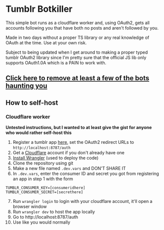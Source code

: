 # Tumblr Botkiller

This simple bot runs as a cloudflare worker and, using OAuth2, gets all accounts following you that have both no posts
and aren't followed by you.

Made in two days without a proper TS library or any real knowledge of OAuth at the time. Use at your own risk.

Subject to being updated when I get around to making a proper typed tumblr OAuth2 library since I'm pretty sure that
the official JS lib only supports OAuth1.0A which is a PAIN to work with.

## [Click here to remove at least a few of the bots haunting you](https://tumblrbot.suckerberg.gay/auth)

## How to self-host

### Cloudflare worker

**Untested instructions, but I wanted to at least give the gist for anyone who would rather self-host this**

1. Register a tumblr app [here](https://www.tumblr.com/oauth/apps), set the OAuth2 redirect URLs to `http://localhost:8787/auth`
2. Get a [Cloudflare](https://cloudflare.com/) account if you don't already have one
3. [Install Wrangler](https://developers.cloudflare.com/workers/wrangler/install-and-update/) (used to deploy the code)
4. Clone the repository using git
5. Make a new file named `.dev.vars` and DON'T SHARE IT
6. In `.dev.vars`, enter the consumer ID and secret you got from registering an app in step 1 with the form 
```
TUMBLR_CONSUMER_KEY=[consumeridhere]
TUMBLR_CONSUMER_SECRET=[secrethere]
```
7. Run `wrangler login` to login with your cloudflare account, it'll open a browser window
8. Run `wrangler dev` to host the app locally
9. Go to http://localhost:8787/auth
10. Use like you would normally
